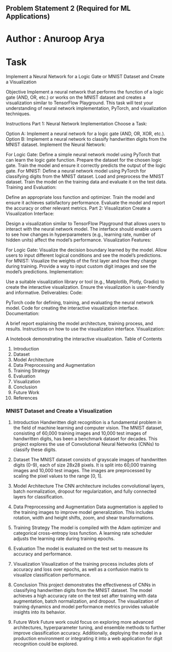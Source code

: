 ## Problem Statement 2 (Required for ML Applications)
# Author : Anuroop Arya 
# Task
Implement a Neural Network for a Logic Gate or MNIST Dataset and Create a Visualization

Objective
Implement a neural network that performs the function of a logic gate (AND, OR, etc.) or works on the MNIST dataset and creates a visualization similar to TensorFlow Playground. This task will test your understanding of neural network implementation, PyTorch, and visualization techniques.

Instructions
Part 1: Neural Network Implementation
Choose a Task:

Option A: Implement a neural network for a logic gate (AND, OR, XOR, etc.).
Option B: Implement a neural network to classify handwritten digits from the MNIST dataset.
Implement the Neural Network:

For Logic Gate:
Define a simple neural network model using PyTorch that can learn the logic gate function.
Prepare the dataset for the chosen logic gate.
Train the model and ensure it correctly predicts the output of the logic gate.
For MNIST:
Define a neural network model using PyTorch for classifying digits from the MNIST dataset.
Load and preprocess the MNIST dataset.
Train the model on the training data and evaluate it on the test data.
Training and Evaluation:

Define an appropriate loss function and optimizer.
Train the model and ensure it achieves satisfactory performance.
Evaluate the model and report the accuracy or other relevant metrics.
Part 2: Visualization
Create a Visualization Interface:

Design a visualization similar to TensorFlow Playground that allows users to interact with the neural network model.
The interface should enable users to see how changes in hyperparameters (e.g., learning rate, number of hidden units) affect the model’s performance.
Visualization Features:

For Logic Gate:
Visualize the decision boundary learned by the model.
Allow users to input different logical conditions and see the model’s predictions.
For MNIST:
Visualize the weights of the first layer and how they change during training.
Provide a way to input custom digit images and see the model’s predictions.
Implementation:

Use a suitable visualization library or tool (e.g., Matplotlib, Plotly, Gradio) to create the interactive visualization.
Ensure the visualization is user-friendly and informative.
Deliverables:
Code:

PyTorch code for defining, training, and evaluating the neural network model.
Code for creating the interactive visualization interface.
Documentation:

A brief report explaining the model architecture, training process, and results.
Instructions on how to use the visualization interface.
Visualization:

A lnotebook demonstrating the interactive visualization.
Table of Contents
1. Introduction
2. Dataset
3. Model Architecture
4. Data Preprocessing and Augmentation
5. Training Strategy
6. Evaluation
7. Visualization
8. Conclusion
9. Future Work
10. References

   ### MNIST Dataset and Create a Visualization

1. Introduction
Handwritten digit recognition is a fundamental problem in the field of machine learning and computer vision. The MNIST dataset, consisting of 60,000 training images and 10,000 test images of handwritten digits, has been a benchmark dataset for decades. This project explores the use of Convolutional Neural Networks (CNNs) to classify these digits.

2. Dataset
The MNIST dataset consists of grayscale images of handwritten digits (0-9), each of size 28x28 pixels. It is split into 60,000 training images and 10,000 test images. The images are preprocessed by scaling the pixel values to the range [0, 1].

3. Model Architecture
The CNN architecture includes convolutional layers, batch normalization, dropout for regularization, and fully connected layers for classification.

4. Data Preprocessing and Augmentation
Data augmentation is applied to the training images to improve model generalization. This includes rotation, width and height shifts, zoom, and shear transformations.

5. Training Strategy
The model is compiled with the Adam optimizer and categorical cross-entropy loss function. A learning rate scheduler adjusts the learning rate during training epochs.

6. Evaluation
The model is evaluated on the test set to measure its accuracy and performance.

7. Visualization
Visualization of the training process includes plots of accuracy and loss over epochs, as well as a confusion matrix to visualize classification performance.

8. Conclusion
This project demonstrates the effectiveness of CNNs in classifying handwritten digits from the MNIST dataset. The model achieves a high accuracy rate on the test set after training with data augmentation, batch normalization, and dropout. The visualization of training dynamics and model performance metrics provides valuable insights into its behavior.

9. Future Work
Future work could focus on exploring more advanced architectures, hyperparameter tuning, and ensemble methods to further improve classification accuracy. Additionally, deploying the model in a production environment or integrating it into a web application for digit recognition could be explored.
